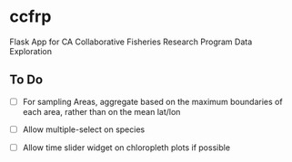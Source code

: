 # ccfrp
Flask App for CA Collaborative Fisheries Research Program Data Exploration

## To Do
- [ ] For sampling Areas, aggregate based on the maximum boundaries of each area, rather than on the mean lat/lon
- [ ] Allow multiple-select on species
- [ ] Allow time slider widget on chloropleth plots if possible

